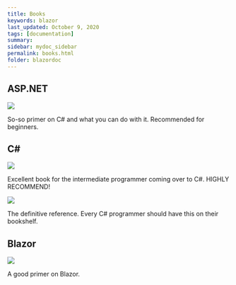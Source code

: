 ```yaml
---
title: Books
keywords: blazor
last_updated: October 9, 2020
tags: [documentation]
summary: 
sidebar: mydoc_sidebar
permalink: books.html
folder: blazordoc
---
```


## ASP.NET

<a target="_blank"  href="https://www.amazon.com/gp/product/1788478126/ref=as_li_tl?ie=UTF8&camp=1789&creative=9325&creativeASIN=1788478126&linkCode=as2&tag=weloveblazor-20&linkId=bbe185fd3df62d64900af006358ba0d1"><img border="0" src="//ws-na.amazon-adsystem.com/widgets/q?_encoding=UTF8&MarketPlace=US&ASIN=1788478126&ServiceVersion=20070822&ID=AsinImage&WS=1&Format=_SL160_&tag=weloveblazor-20" ></a><img src="//ir-na.amazon-adsystem.com/e/ir?t=weloveblazor-20&l=am2&o=1&a=1788478126" width="1" height="1" border="0" alt="" style="border:none !important; margin:0px !important;" />

So-so primer on C# and what you can do with it. Recommended for beginners. 

## C# 

<a target="_blank"  href="https://www.amazon.com/gp/product/1492056812/ref=as_li_tl?ie=UTF8&camp=1789&creative=9325&creativeASIN=1492056812&linkCode=as2&tag=weloveblazor-20&linkId=1ba2f63d1a1da666086382ff9ea93cfe"><img border="0" src="//ws-na.amazon-adsystem.com/widgets/q?_encoding=UTF8&MarketPlace=US&ASIN=1492056812&ServiceVersion=20070822&ID=AsinImage&WS=1&Format=_SL160_&tag=weloveblazor-20" ></a><img src="//ir-na.amazon-adsystem.com/e/ir?t=weloveblazor-20&l=am2&o=1&a=1492056812" width="1" height="1" border="0" alt="" style="border:none !important; margin:0px !important;" />

Excellent book for the intermediate programmer coming over to C#. HIGHLY RECOMMEND!

<a target="_blank"  href="https://www.amazon.com/gp/product/0135972264/ref=as_li_tl?ie=UTF8&camp=1789&creative=9325&creativeASIN=0135972264&linkCode=as2&tag=weloveblazor-20&linkId=e56940f3483d9990641fc1879ccd89b3"><img border="0" src="//ws-na.amazon-adsystem.com/widgets/q?_encoding=UTF8&MarketPlace=US&ASIN=0135972264&ServiceVersion=20070822&ID=AsinImage&WS=1&Format=_SL160_&tag=weloveblazor-20" ></a><img src="//ir-na.amazon-adsystem.com/e/ir?t=weloveblazor-20&l=am2&o=1&a=0135972264" width="1" height="1" border="0" alt="" style="border:none !important; margin:0px !important;" />

The definitive reference. Every C# programmer should have this on their bookshelf. 

## Blazor

<a target="_blank"  href="https://www.amazon.com/gp/product/1484259270/ref=as_li_tl?ie=UTF8&camp=1789&creative=9325&creativeASIN=1484259270&linkCode=as2&tag=weloveblazor-20&linkId=1f91a857078e9e94066515f0e014d3b5"><img border="0" src="//ws-na.amazon-adsystem.com/widgets/q?_encoding=UTF8&MarketPlace=US&ASIN=1484259270&ServiceVersion=20070822&ID=AsinImage&WS=1&Format=_SL160_&tag=weloveblazor-20" ></a><img src="//ir-na.amazon-adsystem.com/e/ir?t=weloveblazor-20&l=am2&o=1&a=1484259270" width="1" height="1" border="0" alt="" style="border:none !important; margin:0px !important;" />

A good primer on Blazor.


